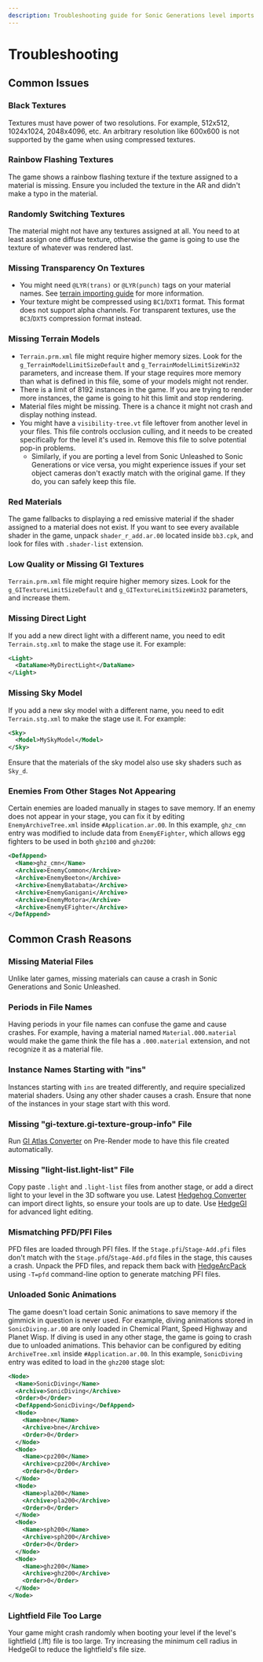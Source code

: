 ```yaml
---
description: Troubleshooting guide for Sonic Generations level imports
---
```

# Troubleshooting

## Common Issues

### Black Textures

Textures must have power of two resolutions. For example, 512x512, 1024x1024, 2048x4096, etc. An arbitrary resolution like 600x600 is not supported by the game when using compressed textures.

### Rainbow Flashing Textures

The game shows a rainbow flashing texture if the texture assigned to a material is missing. Ensure you included the texture in the AR and didn't make a typo in the material.

### Randomly Switching Textures

The material might not have any textures assigned at all. You need to at least assign one diffuse texture, otherwise the game is going to use the texture of whatever was rendered last.

### Missing Transparency On Textures

* You might need `@LYR(trans)` or `@LYR(punch)` tags on your material names. See [terrain importing guide](/guides/hedgehog-engine/blueblur/levels/importing-terrain) for more information.
* Your texture might be compressed using `BC1`/`DXT1` format. This format does not support alpha channels. For transparent textures, use the `BC3`/`DXT5` compression format instead.

### Missing Terrain Models

* `Terrain.prm.xml` file might require higher memory sizes. Look for the `g_TerrainModelLimitSizeDefault` and `g_TerrainModelLimitSizeWin32` parameters, and increase them. If your stage requires more memory than what is defined in this file, some of your models might not render.
* There is a limit of 8192 instances in the game. If you are trying to render more instances, the game is going to hit this limit and stop rendering.
* Material files might be missing. There is a chance it might not crash and display nothing instead.
* You might have a `visibility-tree.vt` file leftover from another level in your files. This file controls occlusion culling, and it needs to be created specifically for the level it's used in. Remove this file to solve potential pop-in problems.
    * Similarly, if you are porting a level from Sonic Unleashed to Sonic Generations or vice versa, you might experience issues if your set object cameras don't exactly match with the original game. If they do, you can safely keep this file.

### Red Materials

The game fallbacks to displaying a red emissive material if the shader assigned to a material does not exist. If you want to see every available shader in the game, unpack `shader_r_add.ar.00` located inside `bb3.cpk`, and look for files with `.shader-list` extension.

### Low Quality or Missing GI Textures

`Terrain.prm.xml` file might require higher memory sizes. Look for the `g_GITextureLimitSizeDefault` and `g_GITextureLimitSizeWin32` parameters, and increase them.

### Missing Direct Light

If you add a new direct light with a different name, you need to edit `Terrain.stg.xml` to make the stage use it. For example:

```xml
<Light>
  <DataName>MyDirectLight</DataName>
</Light>
```

### Missing Sky Model

If you add a new sky model with a different name, you need to edit `Terrain.stg.xml` to make the stage use it. For example:

```xml
<Sky>
  <Model>MySkyModel</Model>
</Sky>
```

Ensure that the materials of the sky model also use sky shaders such as `Sky_d`.

### Enemies From Other Stages Not Appearing

Certain enemies are loaded manually in stages to save memory. If an enemy does not appear in your stage, you can fix it by editing `EnemyArchiveTree.xml` inside `#Application.ar.00`. In this example, `ghz_cmn` entry was modified to include data from `EnemyEFighter`, which allows egg fighters to be used in both `ghz100` and `ghz200`:

```xml
<DefAppend>
  <Name>ghz_cmn</Name>
  <Archive>EnemyCommon</Archive>
  <Archive>EnemyBeeton</Archive>
  <Archive>EnemyBatabata</Archive>
  <Archive>EnemyGanigani</Archive>
  <Archive>EnemyMotora</Archive>
  <Archive>EnemyEFighter</Archive>
</DefAppend>
```

## Common Crash Reasons

### Missing Material Files

Unlike later games, missing materials can cause a crash in Sonic Generations and Sonic Unleashed.

### Periods in File Names

Having periods in your file names can confuse the game and cause crashes. For example, having a material named `Material.000.material` would make the game think the file has a `.000.material` extension, and not recognize it as a material file.

### Instance Names Starting with "ins"

Instances starting with `ins` are treated differently, and require specialized material shaders. Using any other shader causes a crash. Ensure that none of the instances in your stage start with this word.

### Missing "gi-texture.gi-texture-group-info" File

Run [GI Atlas Converter](/tools/hedgehog-engine/blueblur/levels) on Pre-Render mode to have this file created automatically.

### Missing "light-list.light-list" File

Copy paste `.light` and `.light-list` files from another stage, or add a direct light to your level in the 3D software you use. Latest [Hedgehog Converter](/tools/hedgehog-engine/blueblur/levels) can import direct lights, so ensure your tools are up to date. Use [HedgeGI](/tools/hedgehog-engine/common/lighting) for advanced light editing.

### Mismatching PFD/PFI Files

PFD files are loaded through PFI files. If the `Stage.pfi`/`Stage-Add.pfi` files don't match with the `Stage.pfd`/`Stage-Add.pfd` files in the stage, this causes a crash. Unpack the PFD files, and repack them back with [HedgeArcPack](/tools/hedgehog-engine/common/files) using `-T=pfd` command-line option to generate matching PFI files.

### Unloaded Sonic Animations

The game doesn't load certain Sonic animations to save memory if the gimmick in question is never used. For example, diving animations stored in `SonicDiving.ar.00` are only loaded in Chemical Plant, Speed Highway and Planet Wisp. If diving is used in any other stage, the game is going to crash due to unloaded animations. This behavior can be configured by editing `ArchiveTree.xml` inside `#Application.ar.00`. In this example, `SonicDiving` entry was edited to load in the `ghz200` stage slot:

```xml
<Node>
  <Name>SonicDiving</Name>
  <Archive>SonicDiving</Archive>
  <Order>0</Order>
  <DefAppend>SonicDiving</DefAppend>
  <Node>
    <Name>bne</Name>
    <Archive>bne</Archive>
    <Order>0</Order>
  </Node>
  <Node>
    <Name>cpz200</Name>
    <Archive>cpz200</Archive>
    <Order>0</Order>
  </Node>
  <Node>
    <Name>pla200</Name>
    <Archive>pla200</Archive>
    <Order>0</Order>
  </Node>
  <Node>
    <Name>sph200</Name>
    <Archive>sph200</Archive>
    <Order>0</Order>
  </Node>
  <Node>
    <Name>ghz200</Name>
    <Archive>ghz200</Archive>
    <Order>0</Order>
  </Node>  
</Node>
```

### Lightfield File Too Large
Your game might crash randomly when booting your level if the level's lightfield (.lft) file is too large. Try increasing the minimum cell radius in HedgeGI to reduce the lightfield's file size.

